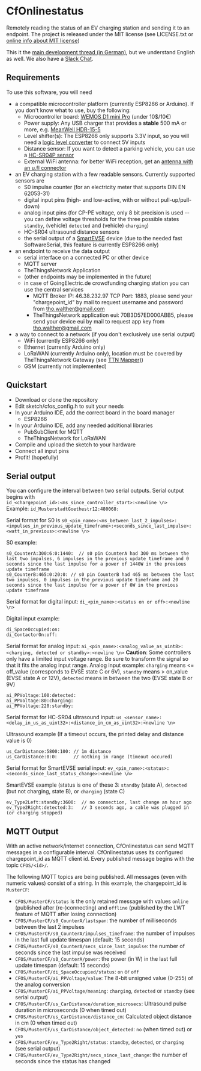 # CfOnlinestatus
Remotely reading the status of an EV charging station and sending it to an endpoint. The project is released under the MIT license (see LICENSE.txt or [online info about MIT license](https://choosealicense.com/licenses/mit/))

This it the [main development thread (in German)](https://www.goingelectric.de/forum/goingelectric-crowdfunding/neues-projekt-onlinestatus-fuer-crowdfunding-ladepunkte-t29325.html), but we understand English as well. We also have a [Slack Chat](https://cfonlinestatus.slack.com).

## Requirements
To use this software, you will need
- a compatible microcontroller platform (currently ESP8266 or Arduino). If you don't know what to use, buy the following:
  - Microcontroller board: [WEMOS D1 mini Pro](https://wiki.wemos.cc/products:d1:d1_mini_pro) (under 10$/10€)
  - Power supply: Any USB charger that provides a **stable** 500 mA or more, e.g. [MeanWell HDR-15-5](http://www.meanwell.com/productPdf.aspx?i=751)
  - Level shifter(s): The ESP8266 only supports 3.3V input, so you will need a [logic level converter](http://www.ebay.com/sch/?_nkw=logic%20level%20converter%203.3v) to connect 5V inputs
  - Distance sensor: If you want to detect a parking vehicle, you can use a [HC-SR04P sensor](http://www.ebay.com/sch/?_nkw=hc-sr04p)
  - External WiFi antenna: for better WiFi reception, get an [antenna with an u.fl connector](http://www.ebay.com/sch/?_nkw=u.fl%20antenna)
- an EV charging station with a few readable sensors. Currently supported sensors are
  - S0 impulse counter (for an electricity meter that supports DIN EN 62053-31)
  - digital input pins (high- and low-active, with or without pull-up/pull-down)
  - analog input pins (for CP-PE voltage, only 8 bit precision is used -- you can define voltage thresholds for the three possible states `standby`, (vehicle) `detected` and (vehicle) `charging`)
  - HC-SR04 ultrasound distance sensors
  - the serial output of a [SmartEVSE](https://github.com/SmartEVSE/smartevse) device (due to the needed fast SoftwareSerial, this feature is currently ESP8266 only)
- an endpoint to receive the data output
  - serial interface on a connected PC or other device
  - MQTT server
  - TheThingsNetwork Application
  - (other endpoints may be implemented in the future)
  - in case of GoingElectric.de crowdfunding charging station you can use the central services
    - MQTT Broker IP: 46.38.232.97 TCP Port: 1883, please send your "chargepoint_id" by mail to request username and password from tho.walther@gmail.com
    - TheThingsNetwork application eui: 70B3D57ED000ABB5, please send your device eui by mail to request app key from tho.walther@gmail.com
- a way to connect to a network (if you don't exclusively use serial output)
  - WiFi (currently ESP8266 only)
  - Ethernet (currently Arduino only)
  - LoRaWAN (currently Arduino only), location must be covered by TheThingsNetwork Gateway (see [TTN Mapper)](https://ttnmapper.org/))
  - GSM (currently not implemented)
  
## Quickstart
- Download or clone the repository
- Edit sketch/cfos_config.h to suit your needs
- In your Arduino IDE, add the correct board in the board manager
  -  ESP8266
- In your Arduino IDE, add any needed additional libraries
  - PubSubClient for MQTT
  - TheThingsNetwork for LoRaWAN
- Compile and upload the sketch to your hardware
- Connect all input pins
- Profit! (hopefully)

## Serial output
You can configure the interval between two serial outputs. Serial output begins with  
`id_<chargepoint_id>:<ms_since_controller_start>:<newline \n>`  
Example: `id_MusterstadtGoethestr12:480068:`

Serial format for S0 is `s0_<pin_name>:<ms_between_last_2_impulses>:<impulses_in_previous_update_timeframe>:<seconds_since_last_impulse>:<watt_in_previous>:<newline \n>`

S0 example:
```
s0_CounterA:300:6:0:1440:  // s0 pin CounterA had 300 ms between the last two impulses, 6 impulses in the previous update timeframe and 0 seconds since the last impulse for a power of 1440W in the previous update timeframe
s0_CounterB:465:0:20:0: // s0 pin CounterB had 465 ms between the last two impulses, 0 impulses in the previous update timeframe and 20 seconds since the last impulse for a power of 0W in the previous update timeframe
```

Serial format for digital input: `di_<pin_name>:<status on or off>:<newline \n>`

Digital input example:
```
di_SpaceOccupied:on:
di_ContactorOn:off:
```

Serial format for analog input: `ai_<pin_name>:<analog_value_as_uint8>:<charging, detected or standby>:<newline \n>`
**Caution**: Some controllers only have a limited input voltage range. Be sure to transform the signal so that it fits the analog input range.
Analog input example: `charging` means <= off_value (corresponds to EVSE state C or 6V), `standby` means > on_value (EVSE state A or 12V), `detected` means in between the two (EVSE state B or 9V)
```
ai_PPVoltage:100:detected:
ai_PPVoltage:80:charging:
ai_PPVoltage:220:standby:
```

Serial format for HC-SR04 ultrasound input: `us_<sensor_name>:<delay_in_us_as_uint32>:<distance_in_cm_as_uint32>:<newline \n>`

Ultrasound example (If a timeout occurs, the printed delay and distance value is 0)
```
us_CarDistance:5800:100: // 1m distance
us_CarDistance:0:0:      // nothing in range (timeout occured)
```

Serial format for SmartEVSE serial input: `ev_<pin_name>:<status>:<seconds_since_last_status_change>:<newline \n>`

SmartEVSE example (status is one of these 3: `standby` (state A), `detected` (but not charging, state B), or `charging` (state C)
```
ev_Type2Left:standby:3600:  // no connection, last change an hour ago
ev_Type2Right:detected:3:   // 3 seconds ago, a cable was plugged in (or charging stopped)
```

## MQTT Output
With an active network/internet connection, CfOnlinestatus can send MQTT messages in a configurable interval. CfOnlinestatus uses its configured chargepoint_id as MQTT client id. Every published message begins with the topic `CFOS/<id>/`.

The following MQTT topics are being published. All messages (even with numeric values) consist of a string. In this example, the chargepoint_id is `MusterCF`:
- `CFOS/MusterCF/status` is the only retained message with values `online` (published after (re-)connecting) and `offline` (published by the LWT feature of MQTT after losing connection)
- `CFOS/MusterCF/s0_CounterA/lastspan`: the number of milliseconds between the last 2 impulses
- `CFOS/MusterCF/s0_CounterA/impulses_timeframe`: the number of impulses in the last full update timespan (default: 15 seconds)
- `CFOS/MusterCF/s0_CounterA/secs_since_last_impulse`: the number of seconds since the last impulse was received
- `CFOS/MusterCF/s0_CounterA/power`: the power (in W) in the last full update timespan (default: 15 seconds)
- `CFOS/MusterCF/di_SpaceOccupied/status`: `on` or  `off`
- `CFOS/MusterCF/ai_PPVoltage/value`: The 8-bit unsigned value (0-255) of the analog conversion
- `CFOS/MusterCF/ai_PPVoltage/meaning`: `charging`, `detected` or `standby` (see serial output)
- `CFOS/MusterCF/us_CarDistance/duration_microsecs`: Ultrasound pulse duration in microseconds (0 when timed out)
- `CFOS/MusterCF/us_CarDistance/distance_cm`: Calculated object distance in cm (0 when timed out)
- `CFOS/MusterCF/us_CarDistance/object_detected`: `no` (when timed out) or `yes`
- `CFOS/MusterCF/ev_Type2Right/status`: `standby`, `detected`, or `charging` (see serial output)
- `CFOS/MusterCF/ev_Type2Right/secs_since_last_change`: the number of seconds since the status has changed
